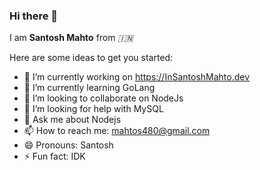 ### Hi there 👋


I am **Santosh Mahto**  from _🇮🇳_

Here are some ideas to get you started:

- 🔭 I’m currently working on https://InSantoshMahto.dev
- 🌱 I’m currently learning GoLang
- 👯 I’m looking to collaborate on NodeJs
- 🤔 I’m looking for help with MySQL
- 💬 Ask me about Nodejs
- 📫 How to reach me: mahtos480@gmail.com
- 😄 Pronouns: Santosh
- ⚡ Fun fact: IDK
